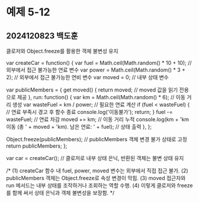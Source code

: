 # 예제 5-12
## 2024120823 백도훈

클로저와 Object.freeze를 활용한 객체 불변성 유지


var createCar = function() {
  var fuel = Math.ceil(Math.random() * 10 + 10);  // 외부에서 접근 불가능한 연료 변수
  var power = Math.ceil(Math.random() * 3 + 2);   // 외부에서 접근 불가능한 연비 변수
  var moved = 0;                                  // 내부 상태 변수

  var publicMembers = {
    get moved() {
      return moved;                               // moved 값을 읽기 전용으로 제공
    },
    run: function() {
      var km = Math.ceil(Math.random() * 6);     // 이동 거리 생성
      var wasteFuel = km / power;                 // 필요한 연료 계산
      if (fuel < wasteFuel) {                      // 연료 부족시 경고 후 함수 종료
        console.log('이동불가');
        return;
      }
      fuel -= wasteFuel;                           // 연료 차감
      moved += km;                                 // 이동 거리 누적
      console.log(km + 'km 이동 (총 ' + moved + 'km). 남은 연료: ' + fuel);  // 상태 출력
    },
  };

  Object.freeze(publicMembers);  // publicMembers 객체 변경 불가 상태로 고정
  return publicMembers;
};

var car = createCar();  // 클로저로 내부 상태 은닉, 반환된 객체는 불변 상태 유지

/*
(1) createCar 함수 내 fuel, power, moved 변수는 외부에서 직접 접근 불가.
(2) publicMembers 객체는 Object.freeze로 속성 변경이 막힘.
(3) moved 접근자와 run 메서드는 내부 상태를 조작하거나 조회하는 역할 수행.
(4) 이렇게 클로저와 freeze를 함께 써서 상태 은닉과 객체 불변성을 보장함.
*/
